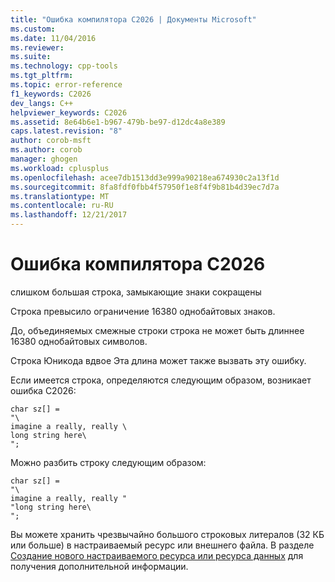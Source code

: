 ```yaml
---
title: "Ошибка компилятора C2026 | Документы Microsoft"
ms.custom: 
ms.date: 11/04/2016
ms.reviewer: 
ms.suite: 
ms.technology: cpp-tools
ms.tgt_pltfrm: 
ms.topic: error-reference
f1_keywords: C2026
dev_langs: C++
helpviewer_keywords: C2026
ms.assetid: 8e64b6e1-b967-479b-be97-d12dc4a8e389
caps.latest.revision: "8"
author: corob-msft
ms.author: corob
manager: ghogen
ms.workload: cplusplus
ms.openlocfilehash: acee7db1513dd3e999a90218ea674930c2a13f1d
ms.sourcegitcommit: 8fa8fdf0fbb4f57950f1e8f4f9b81b4d39ec7d7a
ms.translationtype: MT
ms.contentlocale: ru-RU
ms.lasthandoff: 12/21/2017
---
```

# <a name="compiler-error-c2026"></a>Ошибка компилятора C2026
слишком большая строка, замыкающие знаки сокращены  
  
 Строка превысило ограничение 16380 однобайтовых знаков.  
  
 До, объединяемых смежные строки строка не может быть длиннее 16380 однобайтовых символов.  
  
 Строка Юникода вдвое Эта длина может также вызвать эту ошибку.  
  
 Если имеется строка, определяются следующим образом, возникает ошибка C2026:  
  
```  
char sz[] =  
"\  
imagine a really, really \  
long string here\  
";  
```  
  
 Можно разбить строку следующим образом:  
  
```  
char sz[] =  
"\  
imagine a really, really "  
"long string here\  
";  
```  
  
 Вы можете хранить чрезвычайно большого строковых литералов (32 КБ или больше) в настраиваемый ресурс или внешнего файла. В разделе [Создание нового настраиваемого ресурса или ресурса данных](../../windows/creating-a-new-custom-or-data-resource.md) для получения дополнительной информации.
